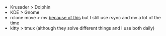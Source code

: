- Krusader > Dolphin
- KDE > Gnome
- rclone move > mv [because of this](https://github.com/chapmanjacobd/journal/blob/main/programming/linux/misconceptions.md#mv-src-vs-mv-src) but I still use rsync and mv a lot of the time
- kitty > tmux (although they solve different things and I use both daily)
